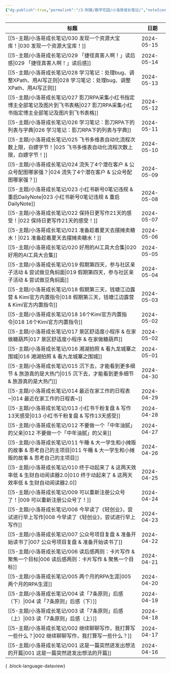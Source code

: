 ```yaml
---
{"dg-publish":true,"permalink":"/3-附属/数字花园/小洛哥成长笔记/","noteIcon":1,"created":"2024-04-10","updated":"2024-04-21"}
---
```


| 标题                                                                                     | 日期         |
| -------------------------------------------------------------------------------------- | ---------- |
| [[5-主题/小洛哥成长笔记/030 发现一个资源大宝库！\|030 发现一个资源大宝库！]]                                     | 2024-05-15 |
| [[5-主题/小洛哥成长笔记/029 「捷径真害人啊！」读后感\|029 「捷径真害人啊！」读后感]]                                 | 2024-05-14 |
| [[5-主题/小洛哥成长笔记/028 学习笔记：处理bug、调整XPath、用AI写正则\|028 学习笔记：处理bug、调整XPath、用AI写正则]]       | 2024-05-13 |
| [[5-主题/小洛哥成长笔记/027 影刀RPA采集小红书指定博主全部笔记及图片到飞书表格\|027 影刀RPA采集小红书指定博主全部笔记及图片到飞书表格]]     | 2024-05-12 |
| [[5-主题/小洛哥成长笔记/026 学习笔记：影刀RPA下的列表与字典\|026 学习笔记：影刀RPA下的列表与字典]]                       | 2024-05-11 |
| [[5-主题/小洛哥成长笔记/025 飞书多维表自动化流程次数上限，白嫖字节！\|025 飞书多维表自动化流程次数上限，白嫖字节！]]                 | 2024-05-10 |
| [[5-主题/小洛哥成长笔记/024 流失了4个潜在客户 & 公众号配图哪家强？\|024 流失了4个潜在客户 & 公众号配图哪家强？]]               | 2024-05-09 |
| [[5-主题/小洛哥成长笔记/023 小红书新号0笔记违规 & 重启DailyNote\|023 小红书新号0笔记违规 & 重启DailyNote]]         | 2024-05-08 |
| [[5-主题/小洛哥成长笔记/022 保持日更写作21天的感受！\|022 保持日更写作21天的感受！]]                               | 2024-05-07 |
| [[5-主题/小洛哥成长笔记/021 准备趁着夏天去摆摊卖糖水！\|021 准备趁着夏天去摆摊卖糖水！]]                               | 2024-05-06 |
| [[5-主题/小洛哥成长笔记/020 好用的AI工具大合集\|020 好用的AI工具大合集]]                                     | 2024-05-05 |
| [[5-主题/小洛哥成长笔记/019 假期第四天，参与社区亲子活动 & 尝试做豆角焖面\|019 假期第四天，参与社区亲子活动 & 尝试做豆角焖面]]         | 2024-05-04 |
| [[5-主题/小洛哥成长笔记/018 假期第三天，钱塘江边露营 & Kimi官方内置指令\|018 假期第三天，钱塘江边露营 & Kimi官方内置指令]]       | 2024-05-03 |
| [[5-主题/小洛哥成长笔记/018 16个Kimi官方内置指令\|018 16个Kimi官方内置指令]]                               | 2024-05-02 |
| [[5-主题/小洛哥成长笔记/017 景区舒适度小程序 & 在家做糖葫芦\|017 景区舒适度小程序 & 在家做糖葫芦]]                       | 2024-05-02 |
| [[5-主题/小洛哥成长笔记/016 湘湖拍照 & 看九龙城寨之围城\|016 湘湖拍照 & 看九龙城寨之围城]]                           | 2024-05-01 |
| [[5-主题/小洛哥成长笔记/015 沉下去，才能看到更多细节 & 旅游真的是大热门\|015 沉下去，才能看到更多细节 & 旅游真的是大热门]]           | 2024-04-30 |
| [[5-主题/小洛哥成长笔记/014 最近在家工作的日程表~\|014 最近在家工作的日程表~]]                                   | 2024-04-29 |
| [[5-主题/小洛哥成长笔记/013 小红书千粉复盘 & 写作13天感受\|013 小红书千粉复盘 & 写作13天感受]]                       | 2024-04-28 |
| [[5-主题/小洛哥成长笔记/012 不要做一个「中年油腻」的父亲\|012 不要做一个「中年油腻」的父亲]]                             | 2024-04-27 |
| [[5-主题/小洛哥成长笔记/011 午睡 & 大一学生和小摊贩的故事 & 思考自己的主项目\|011 午睡 & 大一学生和小摊贩的故事 & 思考自己的主项目]]   | 2024-04-26 |
| [[5-主题/小洛哥成长笔记/010 终于动起来了 & 这两天效率低 & 生财自动阅读器2.0\|010 终于动起来了 & 这两天效率低 & 生财自动阅读器2.0]] | 2024-04-25 |
| [[5-主题/小洛哥成长笔记/009 可以重新注册公众号了！\|009 可以重新注册公众号了！]]                                   | 2024-04-24 |
| [[5-主题/小洛哥成长笔记/008 今早读了《轻创业》，尝试进行早上写作\|008 今早读了《轻创业》，尝试进行早上写作]]                     | 2024-04-23 |
| [[5-主题/小洛哥成长笔记/007 公众号项目复盘 & 准备开始读书了\|007 公众号项目复盘 & 准备开始读书了]]                       | 2024-04-22 |
| [[5-主题/小洛哥成长笔记/006 读后感两则：卡片写作 & 聚焦一个目标\|006 读后感两则：卡片写作 & 聚焦一个目标]]                   | 2024-04-21 |
| [[5-主题/小洛哥成长笔记/005 两个月的RPA生涯\|005 两个月的RPA生涯]]                                       | 2024-04-20 |
| [[5-主题/小洛哥成长笔记/004 读「7条原则」后感（下）\|004 读「7条原则」后感（下）]]                                 | 2024-04-19 |
| [[5-主题/小洛哥成长笔记/003 读「7条原则」后感（上）\|003 读「7条原则」后感（上）]]                                 | 2024-04-18 |
| [[5-主题/小洛哥成长笔记/002 继续聊聊写作，我打算写一些什么？\|002 继续聊聊写作，我打算写一些什么？]]                         | 2024-04-17 |
| [[5-主题/小洛哥成长笔记/001 这是一篇突然迸发出想法的开篇\|001 这是一篇突然迸发出想法的开篇]]                             | 2024-04-16 |

{ .block-language-dataview}